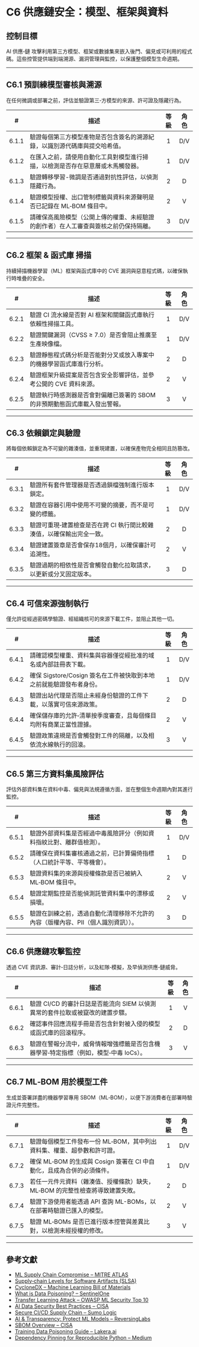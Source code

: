 # C6 供應鏈安全：模型、框架與資料

## 控制目標

AI 供應‑鏈 攻擊利用第三方模型、框架或數據集來嵌入後門、偏見或可利用的程式碼。這些控管提供端到端溯源、漏洞管理與監控，以保護整個模型生命週期。

---

## C6.1 預訓練模型審核與溯源

在任何微調或部署之前，評估並驗證第三‑方模型的來源、許可證及隱藏行為。

|   #   | 描述                                         | 等級  | 角色  |
| :---: | ------------------------------------------ | :-: | :-: |
| 6.1.1 | 驗證每個第三方模型產物是否包含簽名的溯源紀錄，以識別源代碼庫與提交哈希值。      |  1  | D/V |
| 6.1.2 | 在匯入之前，請使用自動化工具對模型進行掃描，以檢測是否存在惡意層或木馬觸發器。    |  1  | D/V |
| 6.1.3 | 驗證轉移學習-微調是否通過對抗性評估，以偵測隱藏行為。                |  2  |  D  |
| 6.1.4 | 驗證模型授權、出口管制標籤與資料來源聲明是否已記錄在 ML‑BOM 條目中。     |  2  |  V  |
| 6.1.5 | 請確保高風險模型（公開上傳的權重、未經驗證的創作者）在人工審查與簽核之前仍保持隔離。 |  3  | D/V |

---

## C6.2 框架 & 函式庫 掃描

持續掃描機器學習（ML）框架與函式庫中的 CVE 漏洞與惡意程式碼，以確保執行時堆疊的安全。

|   #   | 描述                                       | 等級  | 角色  |
| :---: | ---------------------------------------- | :-: | :-: |
| 6.2.1 | 驗證 CI 流水線是否對 AI 框架和關鍵函式庫執行依賴性掃描工具。       |  1  | D/V |
| 6.2.2 | 驗證關鍵漏洞（CVSS ≥ 7.0）是否會阻止推廣至生產映像檔。         |  1  | D/V |
| 6.2.3 | 驗證靜態程式碼分析是否能對分叉或放入專案中的機器學習函式庫進行分析。       |  2  |  D  |
| 6.2.4 | 驗證框架升級提案是否包含安全影響評估，並參考公開的 CVE 資料來源。      |  2  |  V  |
| 6.2.5 | 驗證執行時感測器是否會對偏離已簽署的 SBOM 的非預期動態函式庫載入發出警報。 |  3  |  V  |

---

## C6.3 依賴鎖定與驗證

將每個依賴鎖定為不可變的雜湊值，並重現建置，以確保產物完全相同且防篡改。

|   #   | 描述                                    | 等級  | 角色  |
| :---: | ------------------------------------- | :-: | :-: |
| 6.3.1 | 驗證所有套件管理器是否透過鎖檔強制進行版本鎖定。              |  1  | D/V |
| 6.3.2 | 驗證在容器引用中使用不可變的摘要，而不是可變的標籤。            |  1  | D/V |
| 6.3.3 | 驗證可重現‑建置檢查是否在跨 CI 執行間比較雜湊值，以確保輸出完全一致。 |  2  |  D  |
| 6.3.4 | 驗證建置簽章是否會保存18個月，以確保審計可追溯性。            |  2  |  V  |
| 6.3.5 | 驗證過期的相依性是否會觸發自動化拉取請求，以更新或分叉固定版本。      |  3  |  D  |

---

## C6.4 可信來源強制執行

僅允許從經過密碼學驗證、經組織核可的來源下載工件，並阻止其他一切。

|   #   | 描述                                         | 等級  | 角色  |
| :---: | ------------------------------------------ | :-: | :-: |
| 6.4.1 | 請確認模型權重、資料集與容器僅從經批准的域名或內部註冊表下載。            |  1  | D/V |
| 6.4.2 | 確保 Sigstore/Cosign 簽名在工件被快取到本地之前就能驗證發布者身份。 |  1  | D/V |
| 6.4.3 | 驗證出站代理是否阻止未經身份驗證的工件下載，以落實可信來源政策。           |  2  |  D  |
| 6.4.4 | 確保儲存庫的允許‑清單按季度審查，且每個條目均附有商業正當性證據。          |  2  |  V  |
| 6.4.5 | 驗證政策違規是否會觸發對工件的隔離，以及相依流水線執行的回滾。            |  3  |  V  |

---

## C6.5 第三方資料集風險評估

評估外部資料集在資料中毒、偏見與法規遵循方面，並在整個生命週期內對其進行監控。

|   #   | 描述                                         | 等級  | 角色  |
| :---: | ------------------------------------------ | :-: | :-: |
| 6.5.1 | 驗證外部資料集是否經過中毒風險評分（例如資料指紋比對、離群值檢測）。         |  1  | D/V |
| 6.5.2 | 請確保在資料集審核通過之前，已計算偏倚指標（人口統計平等、平等機會）。        |  1  |  D  |
| 6.5.3 | 驗證資料集的來源與授權條款是否已被納入 ML‑BOM 條目中。            |  2  |  V  |
| 6.5.4 | 驗證定期監控是否能偵測託管資料集中的漂移或損壞。                   |  2  |  V  |
| 6.5.5 | 驗證在訓練之前，透過自動化清理移除不允許的內容（版權內容、PII（個人識別資訊））。 |  3  |  D  |

---

## C6.6 供應鏈攻擊監控

透過 CVE 資訊源、審計‑日誌分析，以及紅隊‑模擬，及早偵測供應‑鏈威脅。

|   #   | 描述                                             | 等級  | 角色  |
| :---: | ---------------------------------------------- | :-: | :-: |
| 6.6.1 | 驗證 CI/CD 的審計日誌是否能流向 SIEM 以偵測異常的套件拉取或被竄改的建置步驟。  |  1  |  V  |
| 6.6.2 | 確認事件回應流程手冊是否包含針對被入侵的模型或函式庫的回滾程序。               |  2  |  D  |
| 6.6.3 | 驗證在警報分流中，威脅情報增強標籤是否包含機器學習‑特定指標（例如，模型‑中毒 IoCs）。 |  3  |  V  |

---

## C6.7 ML‑BOM 用於模型工件

生成並簽署詳盡的機器學習專用 SBOM（ML‑BOM），以便下游消費者在部署時驗證元件完整性。

|   #   | 描述                                            | 等級  | 角色  |
| :---: | --------------------------------------------- | :-: | :-: |
| 6.7.1 | 驗證每個模型工件發布一份 ML‑BOM，其中列出資料集、權重、超參數和許可證。       |  1  | D/V |
| 6.7.2 | 確保 ML‑BOM 的生成與 Cosign 簽署在 CI 中自動化，且成為合併的必須條件。 |  1  | D/V |
| 6.7.3 | 若任一元件元資料（雜湊值、授權條款）缺失，ML‑BOM 的完整性檢查將導致建置失敗。    |  2  |  D  |
| 6.7.4 | 驗證下游使用者能透過 API 查詢 ML-BOMs，以在部署時驗證已匯入的模型。      |  2  |  V  |
| 6.7.5 | 驗證 ML‑BOMs 是否已進行版本控管與差異比對，以檢測未經授權的修改。         |  3  |  V  |

---

## 參考文獻

* [ML Supply Chain Compromise – MITRE ATLAS](https://misp-galaxy.org/mitre-atlas-attack-pattern/)
* [Supply‑chain Levels for Software Artifacts (SLSA)](https://slsa.dev/)
* [CycloneDX – Machine Learning Bill of Materials](https://cyclonedx.org/capabilities/mlbom/)
* [What is Data Poisoning? – SentinelOne](https://www.sentinelone.com/cybersecurity-101/cybersecurity/data-poisoning/)
* [Transfer Learning Attack – OWASP ML Security Top 10](https://owasp.org/www-project-machine-learning-security-top-10/docs/ML07_2023-Transfer_Learning_Attack)
* [AI Data Security Best Practices – CISA](https://www.cisa.gov/news-events/cybersecurity-advisories/aa25-142a)
* [Secure CI/CD Supply Chain – Sumo Logic](https://www.sumologic.com/blog/secure-azure-devops-github-supply-chain-attacks)
* [AI & Transparency: Protect ML Models – ReversingLabs](https://www.reversinglabs.com/blog/ai-and-transparency-how-ml-model-creators-can-protect-against-supply-chain-attacks)
* [SBOM Overview – CISA](https://www.cisa.gov/sbom)
* [Training Data Poisoning Guide – Lakera.ai](https://www.lakera.ai/blog/training-data-poisoning)
* [Dependency Pinning for Reproducible Python – Medium](https://medium.com/data-science-collective/guarantee-a-locked-reproducible-environment-with-every-python-run-c0e2bf19fb53)

